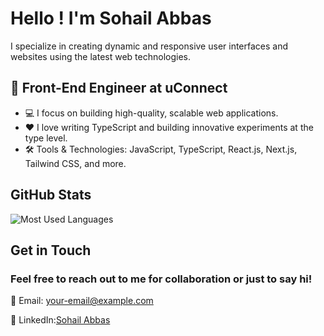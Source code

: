 # Hello ! I'm Sohail Abbas

I specialize in creating dynamic and responsive user interfaces and websites using the latest web technologies.

## 💼 Front-End Engineer at uConnect

- 💻 I focus on building high-quality, scalable web applications.
- ❤️ I love writing TypeScript and building innovative experiments at the type level.
- 🛠️ Tools & Technologies: JavaScript, TypeScript, React.js, Next.js, Tailwind CSS, and more.

## GitHub Stats

![Most Used Languages](https://github-readme-stats.vercel.app/api/top-langs/?username=sohailhunxai&layout=compact)

## Get in Touch

### Feel free to reach out to me for collaboration or just to say hi!

 📧 Email: [your-email@example.com](mailto:sohaildatoo1998@gmail.com)

 
 💼 LinkedIn:[Sohail Abbas](https://www.linkedin.com/in/sohaildatoo1998/)
